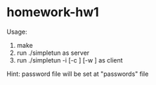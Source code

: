 # homework-hw1

Usage: 
  1. make 
  2. run ./simpletun as server
  3. run ./simpletun -i <ifacename> [-c <serverIP>] [-w <password>] as client

Hint: 
  password file will be set at "passwords" file
